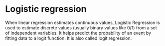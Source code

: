 # Logistic regression

When linear regression estimates continuous values, Logistic Regression is used to estimate discrete values \(usually binary values like 0/1\) from a set of independent variables. It helps predict the probability of an event by fitting data to a logit function. It is also called logit regression.

